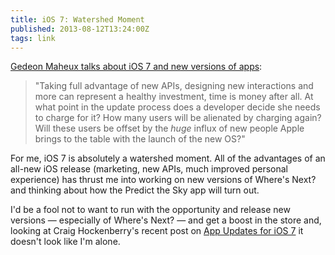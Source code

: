 ```yaml
---
title: iOS 7: Watershed Moment
published: 2013-08-12T13:24:00Z
tags: link
---
```


[Gedeon Maheux talks about iOS 7 and new versions of apps][post]:

> "Taking full advantage of new APIs, designing new interactions and more can 
> represent a healthy investment, time is money after all. At what point in the 
> update process does a developer decide she needs to charge for it? How many users 
> will be alienated by charging again? Will these users be offset by the *huge* 
> influx of new people Apple brings to the table with the launch of the new OS?"

For me, iOS 7 is absolutely a watershed moment. All of the advantages of an all-new 
iOS release (marketing, new APIs, much improved personal experience) has thrust me 
into working on new versions of Where's Next? and thinking about how the Predict 
the Sky app will turn out.

I'd be a fool not to want to run with the opportunity and release new versions 
&mdash; especially of Where's Next? &mdash; and get a boost in the store and,
looking at Craig Hockenberry's recent post on [App Updates for iOS 7][hock] it 
doesn't look like I'm alone.

[post]: http://gedblog.com/2013/07/18/watershed-moment/
[hock]: http://furbo.org/2013/08/02/app-updates-for-ios-7/

